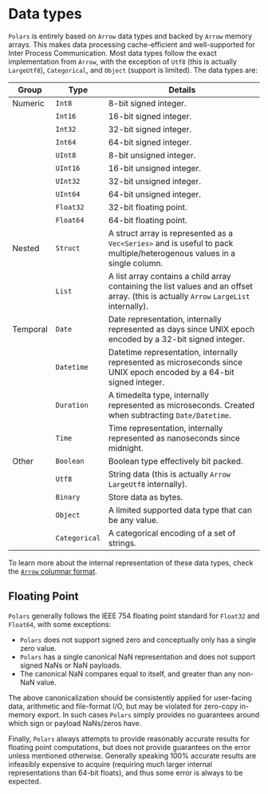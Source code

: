 # Data types

`Polars` is entirely based on `Arrow` data types and backed by `Arrow` memory arrays. This makes data processing
cache-efficient and well-supported for Inter Process Communication. Most data types follow the exact implementation
from `Arrow`, with the exception of `Utf8` (this is actually `LargeUtf8`), `Categorical`, and `Object` (support is limited). The data types are:

| Group    | Type          | Details                                                                                                                                |
| -------- | ------------- | -------------------------------------------------------------------------------------------------------------------------------------- |
| Numeric  | `Int8`        | 8-bit signed integer.                                                                                                                  |
|          | `Int16`       | 16-bit signed integer.                                                                                                                 |
|          | `Int32`       | 32-bit signed integer.                                                                                                                 |
|          | `Int64`       | 64-bit signed integer.                                                                                                                 |
|          | `UInt8`       | 8-bit unsigned integer.                                                                                                                |
|          | `UInt16`      | 16-bit unsigned integer.                                                                                                               |
|          | `UInt32`      | 32-bit unsigned integer.                                                                                                               |
|          | `UInt64`      | 64-bit unsigned integer.                                                                                                               |
|          | `Float32`     | 32-bit floating point.                                                                                                                 |
|          | `Float64`     | 64-bit floating point.                                                                                                                 |
| Nested   | `Struct`      | A struct array is represented as a `Vec<Series>` and is useful to pack multiple/heterogenous values in a single column.                |
|          | `List`        | A list array contains a child array containing the list values and an offset array. (this is actually `Arrow` `LargeList` internally). |
| Temporal | `Date`        | Date representation, internally represented as days since UNIX epoch encoded by a 32-bit signed integer.                               |
|          | `Datetime`    | Datetime representation, internally represented as microseconds since UNIX epoch encoded by a 64-bit signed integer.                   |
|          | `Duration`    | A timedelta type, internally represented as microseconds. Created when subtracting `Date/Datetime`.                                    |
|          | `Time`        | Time representation, internally represented as nanoseconds since midnight.                                                             |
| Other    | `Boolean`     | Boolean type effectively bit packed.                                                                                                   |
|          | `Utf8`        | String data (this is actually `Arrow` `LargeUtf8` internally).                                                                         |
|          | `Binary`      | Store data as bytes.                                                                                                                   |
|          | `Object`      | A limited supported data type that can be any value.                                                                                   |
|          | `Categorical` | A categorical encoding of a set of strings.                                                                                            |

To learn more about the internal representation of these data types, check the [`Arrow` columnar format](https://arrow.apache.org/docs/format/Columnar.html).


## Floating Point

`Polars` generally follows the IEEE 754 floating point standard for `Float32` and `Float64`, with some exceptions:

- `Polars` does not support signed zero and conceptually only has a single zero value.
- `Polars` has a single canonical NaN representation and does not support signed NaNs or NaN payloads.
- The canonical NaN compares equal to itself, and greater than any non-NaN value.

The above canonicalization should be consistently applied for user-facing data, arithmetic
and file-format I/O, but may be violated for zero-copy in-memory export. In such
cases `Polars` simply provides no guarantees around which sign or payload NaNs/zeros
have.

Finally, `Polars` always attempts to provide reasonably accurate results for floating point computations, but does not provide guarantees
on the error unless mentioned otherwise. Generally speaking 100% accurate results are infeasibly expensive to acquire (requiring
much larger internal representations than 64-bit floats), and thus some error is always to be expected.
